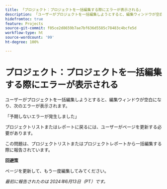 ```yaml
---
title: 「プロジェクト：プロジェクトを一括編集する際にエラーが表示される」
description: 「ユーザーがプロジェクトを一括編集しようとすると、編集ウィンドウが空白になり、エラーが表示されます。」
hidefromtoc: true
feature: Projects
source-git-commit: f05ce2d8659b7ae7bf636d5585c78483c4bcfe5d
workflow-type: ht
source-wordcount: '99'
ht-degree: 100%

---
```



# プロジェクト：プロジェクトを一括編集する際にエラーが表示される

ユーザーがプロジェクトを一括編集しようとすると、編集ウィンドウが空白になり、次のエラーが表示されます。

「予期しないエラーが発生しました」

プロジェクトリストまたはレポートに戻るには、ユーザーがページを更新する必要があります。

この問題は、プロジェクトリストまたはプロジェクトレポートから一括編集する際に報告されています。

**回避策**

ページを更新して、もう一度編集してみてください。

_最初に報告されたのは 2024年6月13日（PT）です。_
